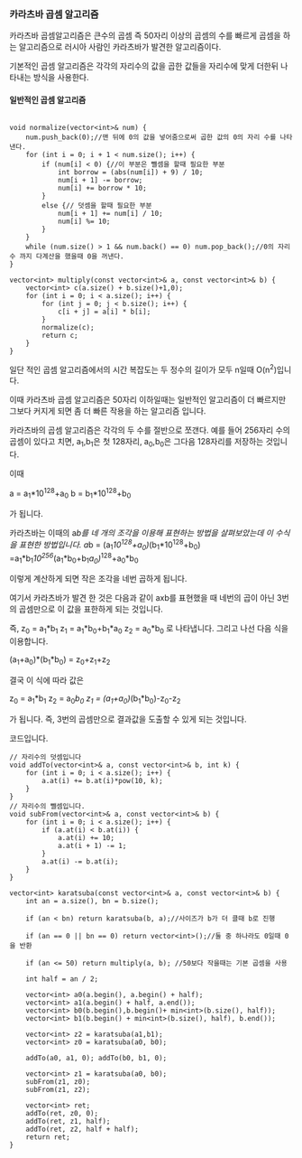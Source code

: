### 카라츠바 곱셈 알고리즘

카라츠바 곱셈알고리즘은 큰수의 곱셈 즉 50자리 이상의 곱셈의 수를 빠르게 곱셈을 하는 알고리즘으로 러시아 사람인 카라츠바가 발견한 알고리즘이다.

기본적인 곱셈 알고리즘은 각각의 자리수의 값을 곱한 값들을 자리수에 맞게 더한뒤 나타내는 방식을 사용한다.

#### 일반적인 곱셈 알고리즘
```

void normalize(vector<int>& num) {
	num.push_back(0);//맨 뒤에 0의 값을 넣어줌으로써 곱한 값의 0의 자리 수를 나타낸다.
	for (int i = 0; i + 1 < num.size(); i++) {
		if (num[i] < 0) {//이 부분은 뺄셈을 할때 필요한 부분
			int borrow = (abs(num[i]) + 9) / 10;
			num[i + 1] -= borrow;
			num[i] += borrow * 10;
		}
		else {// 덧셈을 할때 필요한 부분
			num[i + 1] += num[i] / 10;
			num[i] %= 10;
		}
	}
	while (num.size() > 1 && num.back() == 0) num.pop_back();//0의 자리수 까지 다계산을 했을때 0을 꺼낸다.
}

vector<int> multiply(const vector<int>& a, const vector<int>& b) {
	vector<int> c(a.size() + b.size()+1,0);
	for (int i = 0; i < a.size(); i++) {
		for (int j = 0; j < b.size(); i++) {
			c[i + j] = a[i] * b[i];
		}
		normalize(c);
		return c;
	}
}
```

일단 적인 곱셈 알고리즘에서의 시간 복잡도는 두 정수의 길이가 모두 n일때 O(n<sup>2</sup>)입니다.

이때 카라츠바 곱셈 알고리즘은 50자리 이하일때는 일반적인 알고리즘이 더 빠르지만 그보다 커지게 되면 좀 더 빠른 작용을 하는 알고리즘 입니다.

카라츠바의 곱셈 알고리즘은 각각의 두 수를 절반으로 쪼갠다. 예를 들어 256자리 수의 곱셈이 있다고 치면, a<sub>1</sub>,b<sub>1</sub>은 첫 128자리, a<sub>0</sub>,b<sub>0</sub>은 그다음 128자리를 저장하는 것입니다.

이때 

a = a<sub>1</sub>*10<sup>128</sup>+a<sub>0</sub>
b = b<sub>1</sub>*10<sup>128</sup>+b<sub>0</sub>

가 됩니다.

카라츠바는 이때의 a*b를 네 개의 조각을 이용해 표현하는 방법을 살펴보았는데 이 수식을 표현한 방법입니다.
a*b = (a<sub>1</sub>*10<sup>128</sup>+a<sub>0</sub>)*(b<sub>1</sub>*10<sup>128</sup>+b<sub>0</sub>)
=a<sub>1</sub>*b<sub>1</sub>*10<sup>256</sup>*(a<sub>1</sub>*b<sub>0</sub>+b<sub>1</sub>*a<sub>0</sub>)*<sup>128</sup>+a<sub>0</sub>*b<sub>0</sub>

이렇게 계산하게 되면 작은 조각을 네번 곱하게 됩니다. 

여기서 카라츠바가 발견 한 것은 다음과 같이 axb를 표현했을 때 네번의 곱이 아닌 3번의 곱셈만으로 이 값을 표한하게 되는 것입니다.

즉,
z<sub>0</sub> = a<sub>1</sub>*b<sub>1</sub>
z<sub>1</sub> = a<sub>1</sub>*b<sub>0</sub>+b<sub>1</sub>*a<sub>0</sub>
z<sub>2</sub> = a<sub>0</sub>*b<sub>0</sub>
로 나타냅니다.
그리고 나선 다음 식을 이용합니다.

(a<sub>1</sub>+a<sub>0</sub>)*(b<sub>1</sub>*b<sub>0</sub>) = z<sub>0</sub>+z<sub>1</sub>+z<sub>2</sub>

결국 이 식에 따라 값은

z<sub>0</sub> = a<sub>1</sub>*b<sub>1</sub>
z<sub>2</sub> = a<sub>0</sub>*b<sub>0</sub>
z<sub>1</sub> = (a<sub>1</sub>+a<sub>0</sub>)*(b<sub>1</sub>*b<sub>0</sub>)-z<sub>0</sub>-z<sub>2</sub>

가 됩니다. 즉, 3번의 곱셈만으로 결과값을 도출할 수 있게 되는 것입니다.

코드입니다.

```
// 자리수의 덧셈입니다
void addTo(vector<int>& a, const vector<int>& b, int k) {
	for (int i = 0; i < a.size(); i++) {
		a.at(i) += b.at(i)*pow(10, k);
	}
}
// 자리수의 뺄셈입니다.
void subFrom(vector<int>& a, const vector<int>& b) {
	for (int i = 0; i < a.size(); i++) {
		if (a.at(i) < b.at(i)) {
			a.at(i) += 10;
			a.at(i + 1) -= 1;
		}
		a.at(i) -= b.at(i);
	}
}

vector<int> karatsuba(const vector<int>& a, const vector<int>& b) {
	int an = a.size(), bn = b.size();

	if (an < bn) return karatsuba(b, a);//사이즈가 b가 더 클때 b로 진행

	if (an == 0 || bn == 0) return vector<int>();//둘 중 하나라도 0일때 0을 반환

	if (an <= 50) return multiply(a, b); //50보다 작을때는 기본 곱셈을 사용

	int half = an / 2;

	vector<int> a0(a.begin(), a.begin() + half);
	vector<int> a1(a.begin() + half, a.end());
	vector<int> b0(b.begin(),b.begin()+ min<int>(b.size(), half));
	vector<int> b1(b.begin() + min<int>(b.size(), half), b.end());

	vector<int> z2 = karatsuba(a1,b1);
	vector<int> z0 = karatsuba(a0, b0);

	addTo(a0, a1, 0); addTo(b0, b1, 0);

	vector<int> z1 = karatsuba(a0, b0);
	subFrom(z1, z0);
	subFrom(z1, z2);

	vector<int> ret;
	addTo(ret, z0, 0);
	addTo(ret, z1, half);
	addTo(ret, z2, half + half);
	return ret;
}

```